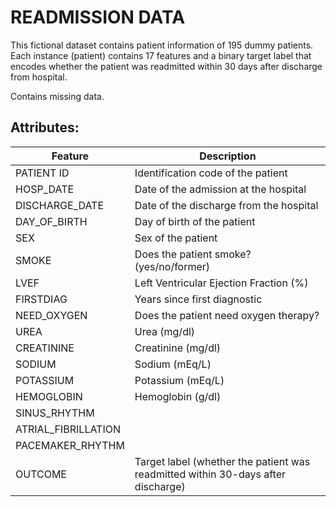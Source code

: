 READMISSION DATA
================

This fictional dataset contains patient information of 195 dummy patients.
Each instance (patient) contains 17 features and a binary target label that
encodes whether the patient was readmitted within 30 days after discharge from hospital.

Contains missing data.

Attributes:
-----------

| Feature             | Description                                                                      |
|---------------------|----------------------------------------------------------------------------------|
| PATIENT ID          | Identification code of the patient                                               |
| HOSP_DATE           | Date of the admission at the hospital                                            |
| DISCHARGE_DATE      | Date of the discharge from the hospital                                          |
| DAY_OF_BIRTH        | Day of birth of the patient                                                      |
| SEX                 | Sex of the patient                                                               |
| SMOKE               | Does the patient smoke? (yes/no/former)                                          |
| LVEF                | Left Ventricular Ejection Fraction (%)                                           |
| FIRSTDIAG           | Years since first diagnostic                                                     |
| NEED_OXYGEN         | Does the patient need oxygen therapy?                                            |
| UREA                | Urea (mg/dl)                                                                     |
| CREATININE          | Creatinine (mg/dl)                                                               |
| SODIUM              | Sodium (mEq/L)                                                                   |
| POTASSIUM           | Potassium (mEq/L)                                                                |
| HEMOGLOBIN          | Hemoglobin (g/dl)                                                                |
| SINUS_RHYTHM        |                                                                                  |
| ATRIAL_FIBRILLATION |                                                                                  |
| PACEMAKER_RHYTHM    |                                                                                  |
| OUTCOME             | Target label (whether the patient was readmitted within 30-days after discharge) |
